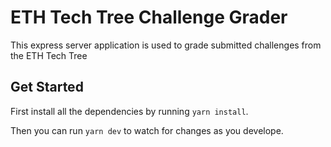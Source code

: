 # ETH Tech Tree Challenge Grader
This express server application is used to grade submitted challenges from the ETH Tech Tree

## Get Started
First install all the dependencies by running `yarn install`.

Then you can run `yarn dev` to watch for changes as you develope.
